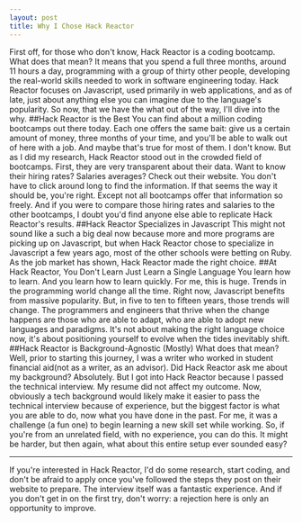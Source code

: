 ```yaml
---
layout: post
title: Why I Chose Hack Reactor
---
```

First off, for those who don't know, Hack Reactor is a coding bootcamp. What does that mean? It means that you spend a full three months, around 11 hours a day, programming with a group of thirty other people, developing the real-world skills needed to work in software engineering today. Hack Reactor focuses on Javascript, used primarily in web applications, and as of late, just about anything else you can imagine due to the language's popularity.
So now, that we have the what out of the way, I'll dive into the why.
##Hack Reactor is the Best
You can find about a million coding bootcamps out there today. Each one offers the same bait: give us a certain amount of money, three months of your time, and you'll be able to walk out of here with a job. And maybe that's true for most of them. I don't know. But as I did my research, Hack Reactor stood out in the crowded field of bootcamps. First, they are very transparent about their data. Want to know their hiring rates? Salaries averages? Check out their website. You don't have to click around long to find the information. If that seems the way it should be, you're right. Except not all bootcamps offer that information so freely. And if you were to compare those hiring rates and salaries to the other bootcamps, I doubt you'd find anyone else able to replicate Hack Reactor's results.
##Hack Reactor Specializes in Javascript
This might not sound like a such a big deal now because more and more programs are picking up on Javascript, but when Hack Reactor chose to specialize in Javascript a few years ago, most of the other schools were betting on Ruby. As the job market has shown, Hack Reactor made the right choice.
##At Hack Reactor, You Don't Learn Just Learn a Single Language
You learn how to learn. And you learn how to learn quickly. For me, this is huge. Trends in the programming world change all the time. Right now, Javascript benefits from massive popularity. But, in five to ten to fifteen years, those trends will change. The programmers and engineers that thrive when the change happens are those who are able to adapt, who are able to adopt new languages and paradigms. It's not about making the right language choice now, it's about positioning yourself to evolve when the tides inevitably shift.
##Hack Reactor is Background-Agnostic (Mostly)
What does that mean? Well, prior to starting this journey, I was a writer who worked in student financial aid(not as a writer, as an advisor). Did Hack Reactor ask me about my background? Absolutely. But I got into Hack Reactor because I passed the technical interview. My resume did not affect my outcome. Now, obviously a tech background would likely make it easier to pass the technical interview because of experience, but the biggest factor is what you are able to do, now what you have done in the past. For me, it was a challenge (a fun one) to begin learning a new skill set while working. So, if you're from an unrelated field, with no experience, you can do this. It might be harder, but then again, what about this entire setup ever sounded easy?
___
If you're interested in Hack Reactor, I'd do some research, start coding, and don't be afraid to apply once you've followed the steps they post on their website to prepare. The interview itself was a fantastic experience. And if you don't get in on the first try, don't worry: a rejection here is only an opportunity to improve. 

